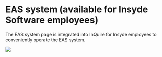 # EAS system \(available for Insyde Software employees\)

The EAS system page is integrated into InQuire for Insyde employees to conveniently operate the EAS system.

![](https://github.com/kswang0101/InQuire/tree/e182c4313131e809453b9aa4d6043b2c53dadd25/assets/eas.png)

